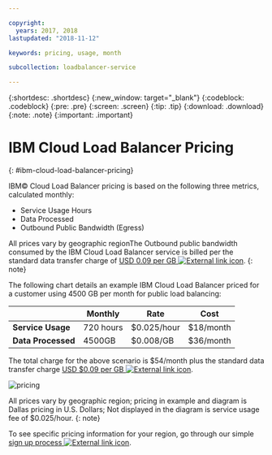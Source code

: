 ```yaml
---

copyright:
  years: 2017, 2018
lastupdated: "2018-11-12"

keywords: pricing, usage, month

subcollection: loadbalancer-service

---
```


{:shortdesc: .shortdesc}
{:new_window: target="_blank"}
{:codeblock: .codeblock}
{:pre: .pre}
{:screen: .screen}
{:tip: .tip}
{:download: .download}
{:note: .note}
{:important: .important}


# IBM Cloud Load Balancer Pricing
{: #ibm-cloud-load-balancer-pricing}

IBM© Cloud Load Balancer pricing is based on the following three metrics, calculated monthly:

* Service Usage Hours
* Data Processed
* Outbound Public Bandwidth (Egress)

All prices vary by geographic regionThe Outbound public bandwidth consumed by the IBM Cloud Load Balancer service is billed per the standard data transfer charge of [USD 0.09 per GB ![External link icon](../../icons/launch-glyph.svg "External link icon")](https://www.ibm.com/cloud/bandwidth).
{: note}

The following chart details an example IBM Cloud Load Balancer priced for a customer using 4500 GB per month for public load balancing:

| | Monthly | Rate | Cost |
| ------------- | ------------- | ------------- | ------------- |
| **Service Usage** | 720 hours | $0.025/hour | $18/month |
| **Data Processed** | 4500GB | $0.008/GB | $36/month |

The total charge for the above scenario is $54/month plus the standard data transfer charge [USD $0.09 per GB ![External link icon](../../icons/launch-glyph.svg "External link icon")](https://www.ibm.com/cloud/bandwidth).

![pricing](./images/pricing.png)


All prices vary by geographic region; pricing in example and diagram is Dallas pricing in U.S. Dollars; Not displayed in the diagram is service usage fee of $0.025/hour.
{: note}

To see specific pricing information for your region, go through our simple [sign up process ![External link icon](../../icons/launch-glyph.svg "External link icon")](https://console.bluemix.net/catalog/infrastructure/load-balancer-group).
